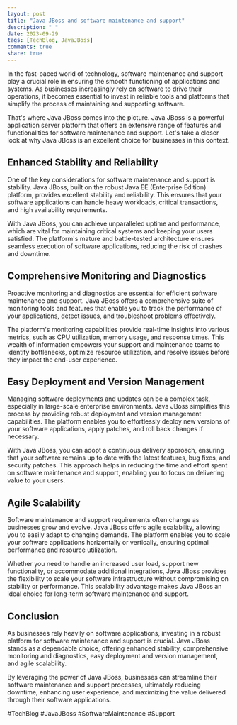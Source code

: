 ```yaml
---
layout: post
title: "Java JBoss and software maintenance and support"
description: " "
date: 2023-09-29
tags: [TechBlog, JavaJBoss]
comments: true
share: true
---
```


In the fast-paced world of technology, software maintenance and support play a crucial role in ensuring the smooth functioning of applications and systems. As businesses increasingly rely on software to drive their operations, it becomes essential to invest in reliable tools and platforms that simplify the process of maintaining and supporting software.

That's where Java JBoss comes into the picture. Java JBoss is a powerful application server platform that offers an extensive range of features and functionalities for software maintenance and support. Let's take a closer look at why Java JBoss is an excellent choice for businesses in this context.

## Enhanced Stability and Reliability

One of the key considerations for software maintenance and support is stability. Java JBoss, built on the robust Java EE (Enterprise Edition) platform, provides excellent stability and reliability. This ensures that your software applications can handle heavy workloads, critical transactions, and high availability requirements.

With Java JBoss, you can achieve unparalleled uptime and performance, which are vital for maintaining critical systems and keeping your users satisfied. The platform's mature and battle-tested architecture ensures seamless execution of software applications, reducing the risk of crashes and downtime.

## Comprehensive Monitoring and Diagnostics

Proactive monitoring and diagnostics are essential for efficient software maintenance and support. Java JBoss offers a comprehensive suite of monitoring tools and features that enable you to track the performance of your applications, detect issues, and troubleshoot problems effectively.

The platform's monitoring capabilities provide real-time insights into various metrics, such as CPU utilization, memory usage, and response times. This wealth of information empowers your support and maintenance teams to identify bottlenecks, optimize resource utilization, and resolve issues before they impact the end-user experience.

## Easy Deployment and Version Management

Managing software deployments and updates can be a complex task, especially in large-scale enterprise environments. Java JBoss simplifies this process by providing robust deployment and version management capabilities. The platform enables you to effortlessly deploy new versions of your software applications, apply patches, and roll back changes if necessary.

With Java JBoss, you can adopt a continuous delivery approach, ensuring that your software remains up to date with the latest features, bug fixes, and security patches. This approach helps in reducing the time and effort spent on software maintenance and support, enabling you to focus on delivering value to your users.

## Agile Scalability

Software maintenance and support requirements often change as businesses grow and evolve. Java JBoss offers agile scalability, allowing you to easily adapt to changing demands. The platform enables you to scale your software applications horizontally or vertically, ensuring optimal performance and resource utilization.

Whether you need to handle an increased user load, support new functionality, or accommodate additional integrations, Java JBoss provides the flexibility to scale your software infrastructure without compromising on stability or performance. This scalability advantage makes Java JBoss an ideal choice for long-term software maintenance and support.

## Conclusion

As businesses rely heavily on software applications, investing in a robust platform for software maintenance and support is crucial. Java JBoss stands as a dependable choice, offering enhanced stability, comprehensive monitoring and diagnostics, easy deployment and version management, and agile scalability.

By leveraging the power of Java JBoss, businesses can streamline their software maintenance and support processes, ultimately reducing downtime, enhancing user experience, and maximizing the value delivered through their software applications.

#TechBlog #JavaJBoss #SoftwareMaintenance #Support